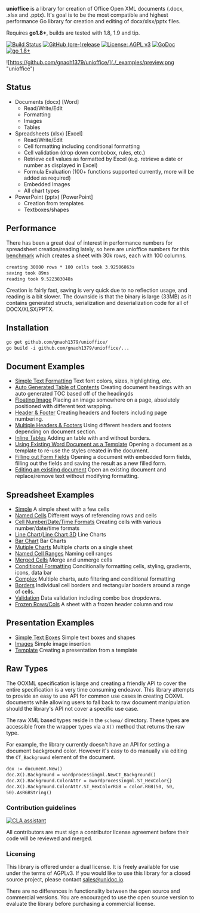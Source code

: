 **unioffice** is a library for creation of Office Open XML documents (.docx, .xlsx
and .pptx).  It's goal is to be the most compatible and highest performance Go
library for creation and editing of docx/xlsx/pptx files.

Requires **go1.8+**, builds are tested with 1.8, 1.9 and tip.

[![Build Status](https://travis-ci.org/unidoc/unioffice.svg?branch=master)](https://travis-ci.org/unidoc/unioffice)
[![GitHub (pre-)release](https://img.shields.io/github/release/unidoc/unioffice/all.svg)](https://github.com/gnaoh1379/unioffice/releases)
[![License: AGPL v3](https://img.shields.io/badge/License-Dual%20AGPL%20v3/Commercial-blue.svg)](https://www.gnu.org/licenses/agpl-3.0)
[![GoDoc](https://godoc.org/github.com/gnaoh1379/unioffice?status.svg)](https://godoc.org/github.com/gnaoh1379/unioffice)
[![go 1.8+](https://img.shields.io/badge/go-1.8%2B-blue.svg)](http://golang.org)

![https://github.com/gnaoh1379/unioffice/](./_examples/preview.png "unioffice")

## Status ##

- Documents (docx) [Word]
	- Read/Write/Edit
	- Formatting
	- Images
	- Tables
- Spreadsheets (xlsx) [Excel]
 	- Read/Write/Edit
 	- Cell formatting including conditional formatting
	- Cell validation (drop down combobox, rules, etc.)
    - Retrieve cell values as formatted by Excel (e.g. retrieve a date or number as displayed in Excel)
 	- Formula Evaluation (100+ functions supported currently, more will be added as required)
 	- Embedded Images
 	- All chart types
- PowerPoint (pptx) [PowerPoint]
	- Creation from templates
	- Textboxes/shapes


## Performance ##

There has been a great deal of interest in performance numbers for spreadsheet
creation/reading lately, so here are unioffice numbers for this
[benchmark](https://github.com/gnaoh1379/unioffice/tree/master/_examples/spreadsheet/lots-of-rows)
which creates a sheet with 30k rows, each with 100 columns.

    creating 30000 rows * 100 cells took 3.92506863s
    saving took 89ns
    reading took 9.522383048s

Creation is fairly fast, saving is very quick due to no reflection usage, and
reading is a bit slower. The downside is that the binary is large (33MB) as it
contains generated structs, serialization and deserialization code for all of
DOCX/XLSX/PPTX.

## Installation ##
    
    go get github.com/gnaoh1379/unioffice/
    go build -i github.com/gnaoh1379/unioffice/...

## Document Examples ##

- [Simple Text Formatting](https://github.com/gnaoh1379/unioffice/tree/master/_examples/document/simple) Text font colors, sizes, highlighting, etc.
- [Auto Generated Table of Contents](https://github.com/gnaoh1379/unioffice/tree/master/_examples/document/toc) Creating document headings with an auto generated TOC based off of the headingds
- [Floating Image](https://github.com/gnaoh1379/unioffice/tree/master/_examples/document/image) Placing an image somewhere on a page, absolutely positioned with different text wrapping.
- [Header & Footer](https://github.com/gnaoh1379/unioffice/tree/master/_examples/document/header-footer) Creating headers and footers including page numbering.
- [Multiple Headers & Footers](https://github.com/gnaoh1379/unioffice/tree/master/_examples/document/header-footer-multiple) Using different headers and footers depending on document section.
- [Inline Tables](https://github.com/gnaoh1379/unioffice/tree/master/_examples/document/tables) Adding an table with and without borders.
- [Using Existing Word Document as a Template](https://github.com/gnaoh1379/unioffice/tree/master/_examples/document/use-template) Opening a document as a template to re-use the styles created in the document.
- [Filling out Form Fields](https://github.com/gnaoh1379/unioffice/tree/master/_examples/document/fill-out-form) Opening a document with embedded form fields, filling out the fields and saving the result as  a new filled form.
- [Editing an existing document](https://github.com/gnaoh1379/unioffice/tree/master/_examples/document/edit-document) Open an existing document and replace/remove text without modifying formatting.

## Spreadsheet Examples ##
- [Simple](https://github.com/gnaoh1379/unioffice/tree/master/_examples/spreadsheet/simple) A simple sheet with a few cells
- [Named Cells](https://github.com/gnaoh1379/unioffice/tree/master/_examples/spreadsheet/named-cells) Different ways of referencing rows and cells
- [Cell Number/Date/Time Formats](https://github.com/gnaoh1379/unioffice/tree/master/_examples/spreadsheet/number-date-time-formats) Creating cells with various number/date/time formats
- [Line Chart](https://github.com/gnaoh1379/unioffice/tree/master/_examples/spreadsheet/line-chart)/[Line Chart 3D](https://github.com/gnaoh1379/unioffice/tree/master/_examples/spreadsheet/line-chart-3d) Line Charts
- [Bar Chart](https://github.com/gnaoh1379/unioffice/tree/master/_examples/spreadsheet/bar-chart) Bar Charts
- [Mutiple Charts](https://github.com/gnaoh1379/unioffice/tree/master/_examples/spreadsheet/multiple-charts) Multiple charts on a single sheet
- [Named Cell Ranges](https://github.com/gnaoh1379/unioffice/tree/master/_examples/spreadsheet/named-ranges) Naming cell ranges
- [Merged Cells](https://github.com/gnaoh1379/unioffice/tree/master/_examples/spreadsheet/merged) Merge and unmerge cells
- [Conditional Formatting](https://github.com/gnaoh1379/unioffice/tree/master/_examples/spreadsheet/conditional-formatting) Conditionally formatting cells, styling, gradients, icons, data bar
- [Complex](https://github.com/gnaoh1379/unioffice/tree/master/_examples/spreadsheet/complex) Multiple charts, auto filtering and conditional formatting
- [Borders](https://github.com/gnaoh1379/unioffice/tree/master/_examples/spreadsheet/borders) Individual cell borders and rectangular borders around a range of cells.
- [Validation](https://github.com/gnaoh1379/unioffice/tree/master/_examples/spreadsheet/validation) Data validation including combo box dropdowns.
- [Frozen Rows/Cols](https://github.com/gnaoh1379/unioffice/tree/master/_examples/spreadsheet/freeze-rows-cols) A sheet with a frozen header column and row

## Presentation Examples ##

- [Simple Text Boxes](https://github.com/gnaoh1379/unioffice/tree/master/_examples/presentation/simple) Simple text boxes and shapes
- [Images](https://github.com/gnaoh1379/unioffice/tree/master/_examples/presentation/image) Simple image insertion
- [Template](https://github.com/gnaoh1379/unioffice/tree/master/_examples/presentation/use-template/simple) Creating a presentation from a template

## Raw Types ##

The OOXML specification is large and creating a friendly API to cover the entire
specification is a very time consuming endeavor.  This library attempts to
provide an easy to use API for common use cases in creating OOXML documents
while allowing users to fall back to raw document manipulation should the
library's API not cover a specific use case.

The raw XML based types reside in the ```schema/``` directory. These types are
accessible from the wrapper types via a ```X()``` method that returns the raw
type. 

For example, the library currently doesn't have an API for setting a document
background color. However it's easy to do manually via editing the
```CT_Background``` element of the document.

    dox := document.New()
    doc.X().Background = wordprocessingml.NewCT_Background()
	doc.X().Background.ColorAttr = &wordprocessingml.ST_HexColor{}
	doc.X().Background.ColorAttr.ST_HexColorRGB = color.RGB(50, 50, 50).AsRGBString()

### Contribution guidelines ###

[![CLA assistant](https://cla-assistant.io/readme/badge/unidoc/unioffice)](https://cla-assistant.io/unidoc/unioffice)

All contributors are must sign a contributor license agreement before their code
will be reviewed and merged.


### Licensing ###

This library is offered under a dual license. It is freely available for use
under the terms of AGPLv3. If you would like to use this library for a closed
source project, please contact sales@unidoc.io.

There are no differences in functionality between the open source and commercial 
versions. You are encouraged to use the open source version to evaluate the library
before purchasing a commercial license.

